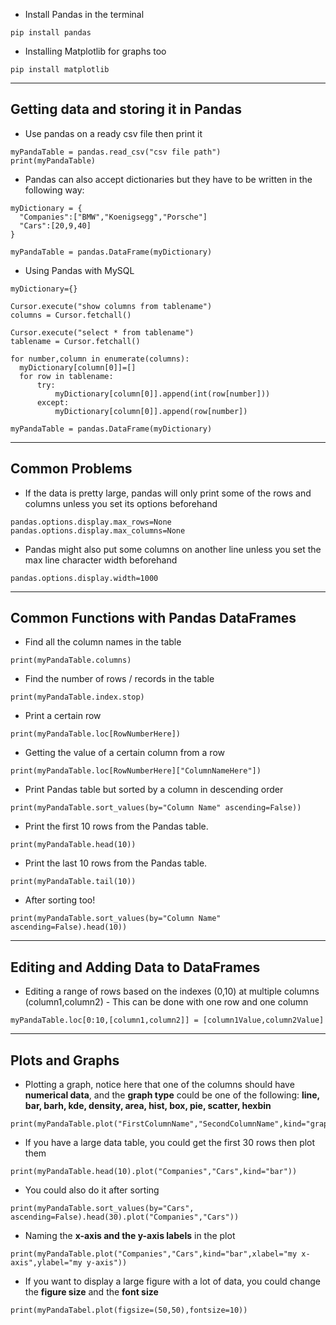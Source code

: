 - Install Pandas in the terminal
```
pip install pandas
```
- Installing Matplotlib for graphs too
```
pip install matplotlib
```

---

## Getting data and storing it in Pandas

- Use pandas on a ready csv file then print it
```
myPandaTable = pandas.read_csv("csv file path")
print(myPandaTable)
```
- Pandas can also accept dictionaries but they have to be written in the following way:
```
myDictionary = {
  "Companies":["BMW","Koenigsegg","Porsche"]
  "Cars":[20,9,40]
}

myPandaTable = pandas.DataFrame(myDictionary)
```
- Using Pandas with MySQL
```
myDictionary={}

Cursor.execute("show columns from tablename")
columns = Cursor.fetchall()

Cursor.execute("select * from tablename")
tablename = Cursor.fetchall()

for number,column in enumerate(columns):
  myDictionary[column[0]]=[] 
  for row in tablename:
      try:
          myDictionary[column[0]].append(int(row[number]))
      except:
          myDictionary[column[0]].append(row[number])

myPandaTable = pandas.DataFrame(myDictionary)
```

---
## Common Problems

- If the data is pretty large, pandas will only print some of the rows and columns unless you set its options beforehand
```
pandas.options.display.max_rows=None
pandas.options.display.max_columns=None
```
- Pandas might also put some columns on another line unless you set the max line character width beforehand
```
pandas.options.display.width=1000
```

---

## Common Functions with Pandas DataFrames

- Find all the column names in the table
```
print(myPandaTable.columns)
```
- Find the number of rows / records in the table
```
print(myPandaTable.index.stop)
```
- Print a certain row
```
print(myPandaTable.loc[RowNumberHere])
```
- Getting the value of a certain column from a row
```
print(myPandaTable.loc[RowNumberHere]["ColumnNameHere"])
```
- Print Pandas table but sorted by a column in descending order
```
print(myPandaTable.sort_values(by="Column Name" ascending=False))
```
- Print the first 10 rows from the Pandas table.
```
print(myPandaTable.head(10))
```
- Print the last 10 rows from the Pandas table.
```
print(myPandaTable.tail(10))
```
- After sorting too!
```
print(myPandaTable.sort_values(by="Column Name" ascending=False).head(10))
```

---

## Editing and Adding Data to DataFrames
- Editing a range of rows based on the indexes (0,10) at multiple columns (column1,column2) - This can be done with one row and one column
```
myPandaTable.loc[0:10,[column1,column2]] = [column1Value,column2Value]
```


---

## Plots and Graphs

- Plotting a graph, notice here that one of the columns should have **numerical data**, and the **graph type** could be one of the following: **line, bar, barh, kde, density, area, hist, box, pie, scatter, hexbin**
```
print(myPandaTable.plot("FirstColumnName","SecondColumnName",kind="graphType"))
```
- If you have a large data table, you could get the first 30 rows then plot them
```
print(myPandaTable.head(10).plot("Companies","Cars",kind="bar"))
```
- You could also do it after sorting
```
print(myPandaTable.sort_values(by="Cars", ascending=False).head(30).plot("Companies","Cars"))
```
- Naming the **x-axis and the y-axis labels** in the plot
```
print(myPandaTable.plot("Companies","Cars",kind="bar",xlabel="my x-axis",ylabel="my y-axis"))
```
- If you want to display a large figure with a lot of data, you could change the **figure size** and the **font size**
```
print(myPandaTabel.plot(figsize=(50,50),fontsize=10))
```
